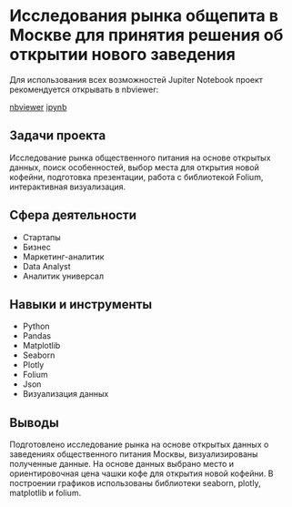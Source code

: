 ﻿# Исследования рынка общепита в Москве для принятия решения об открытии нового заведения

Для использования всех возможностей Jupiter Notebook проект рекомендуется открывать в nbviewer:

[nbviewer](https://nbviewer.org/github/tsimaf/portfolio/blob/main/02_market_analysis/9_market_analysis_lukashevich_.ipynb)
[ipynb](https://github.com/tsimaf/portfolio/blob/main/02_market_analysis/9_market_analysis_lukashevich_.ipynb)

## Задачи проекта
Исследование рынка общественного питания на основе открытых данных, поиск особенностей, выбор места для открытия новой кофейни, подготовка презентации, работа с библиотекой Folium, интерактивная визуализация.

## Сфера деятельности
- Стартапы
- Бизнес
- Маркетинг-аналитик
- Data Analyst
- Аналитик универсал

## Навыки и инструменты
- Python
- Pandas
- Matplotlib
- Seaborn
- Plotly
- Folium
- Json
- Визуализация данных

## Выводы
Подготовлено исследование рынка на основе открытых данных о заведениях общественного питания Москвы, визуализированы полученные данные. На основе данных выбрано место и ориентировочная цена чашки кофе для открытия новой кофейни. В построении графиков использованы библиотеки seaborn, plotly, matplotlib и folium. 

